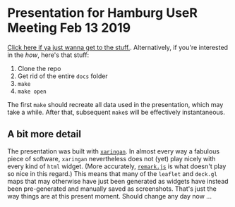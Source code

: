 # Presentation for Hamburg UseR Meeting Feb 13 2019

[Click here if ya just wanna get to the
stuff.](https://mpadge.github.io/hamburg-user-feb2019/slides/hamburg-user-feb2019.html#1).
Alternatively, if you're interested in the *how*, here's that stuff:

1. Clone the repo
2. Get rid of the entire `docs` folder
3. `make`
4. `make open`

The first `make` should recreate all data used in the presentation, which may
take a while. After that, subsequent `make`s will be effectively instantaneous.

## A bit more detail

The presentation was built with [`xaringan`](https://github.com/yihui/xaringan).
In almost every way a fabulous piece of software, `xaringan` nevertheless does
not (yet) play nicely with every kind of `html` widget. (More accurately,
[`remark.js`](https://remark.js) is what doesn't play so nice in this regard.)
This means that many of the `leaflet` and `deck.gl` maps that may otherwise have
just been generated as widgets have instead been pre-generated and manually
saved as screenshots.  That's just the way things are at this present moment.
Should change any day now ...

